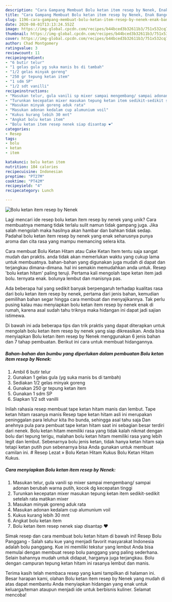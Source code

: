 ```yaml
---
description: "Cara Gampang Membuat Bolu ketan item resep by Nenek, Enak Banget"
title: "Cara Gampang Membuat Bolu ketan item resep by Nenek, Enak Banget"
slug: 1196-cara-gampang-membuat-bolu-ketan-item-resep-by-nenek-enak-banget
date: 2020-08-01T13:13:24.552Z
image: https://img-global.cpcdn.com/recipes/b44bced3b32611b3/751x532cq70/bolu-ketan-item-resep-by-nenek-foto-resep-utama.jpg
thumbnail: https://img-global.cpcdn.com/recipes/b44bced3b32611b3/751x532cq70/bolu-ketan-item-resep-by-nenek-foto-resep-utama.jpg
cover: https://img-global.cpcdn.com/recipes/b44bced3b32611b3/751x532cq70/bolu-ketan-item-resep-by-nenek-foto-resep-utama.jpg
author: Chad Montgomery
ratingvalue: 3
reviewcount: 11
recipeingredient:
- "6 butir telur"
- "1 gelas gula yg suka manis bs di tambah"
- "1/2 gelas minyak goreng"
- "250 gr tepung ketan item"
- "1 sdm SP"
- "1/2 sdt vanilli"
recipeinstructions:
- "Masukan telur, gula vanili sp mixer sampai mengembang/ sampai adonan berubah warna putih, kocok dg kecepatan tinggi"
- "Turunkan kecepatan mixer masukan tepung ketan item sedikit-sedikit setelah rata matikan mixer"
- "Masukan minyak goreng aduk rata"
- "Masukan adonan kedalam cup alumunium voil"
- "Kukus kurang lebih 30 mnt"
- "Angkat bolu ketan item"
- "Bolu ketan item resep nenek siap disantap ❤"
categories:
- Resep
tags:
- bolu
- ketan
- item

katakunci: bolu ketan item 
nutrition: 184 calories
recipecuisine: Indonesian
preptime: "PT27M"
cooktime: "PT42M"
recipeyield: "4"
recipecategory: Lunch

---
```



![Bolu ketan item resep by Nenek](https://img-global.cpcdn.com/recipes/b44bced3b32611b3/751x532cq70/bolu-ketan-item-resep-by-nenek-foto-resep-utama.jpg)

Lagi mencari ide resep bolu ketan item resep by nenek yang unik? Cara membuatnya memang tidak terlalu sulit namun tidak gampang juga. Jika salah mengolah maka hasilnya akan hambar dan bahkan tidak sedap. Padahal bolu ketan item resep by nenek yang enak seharusnya punya aroma dan cita rasa yang mampu memancing selera kita.

Cara membuat Bolu Ketan Hitam atau Cake Ketan Item tentu saja sangat mudah dan praktis. anda tidak akan memerlukan waktu yang cukup lama untuk membuatnya. bahan-bahan yang digunakan juga mudah di dapat dan terjangkau dimana-dimana. hal ini semakin memudahkan anda untuk. Resep &#39;bolu ketan hitam&#39; paling teruji. Pertama kali mengolah tape ketan item jadi bolu. ternyata enak. bolunya lembut dan manisnya pas.

Ada beberapa hal yang sedikit banyak berpengaruh terhadap kualitas rasa dari bolu ketan item resep by nenek, pertama dari jenis bahan, kemudian pemilihan bahan segar hingga cara membuat dan menyajikannya. Tak perlu pusing kalau mau menyiapkan bolu ketan item resep by nenek enak di rumah, karena asal sudah tahu triknya maka hidangan ini dapat jadi sajian istimewa.


Di bawah ini ada beberapa tips dan trik praktis yang dapat diterapkan untuk mengolah bolu ketan item resep by nenek yang siap dikreasikan. Anda bisa menyiapkan Bolu ketan item resep by Nenek menggunakan 6 jenis bahan dan 7 tahap pembuatan. Berikut ini cara untuk membuat hidangannya.

<!--inarticleads1-->

##### Bahan-bahan dan bumbu yang diperlukan dalam pembuatan Bolu ketan item resep by Nenek:

1. Ambil 6 butir telur
1. Gunakan 1 gelas gula (yg suka manis bs di tambah)
1. Sediakan 1/2 gelas minyak goreng
1. Gunakan 250 gr tepung ketan item
1. Gunakan 1 sdm SP
1. Siapkan 1/2 sdt vanilli


Inilah rahasia resep membuat tape ketan hitam manis dan lembut. Tape ketan hitam rasanya manis Resep tape ketan hitam asli ini merupakan peninggalan para leluhur kita lho bunda, sehingga asal tahu saja Dan anehnya pula para pembuat tape ketan hitam saat ini sebagian besar terdiri dari nenek. Bolu ketan hitam memiliki rasa yang tidak kalah nikmat dengan bolu dari tepung terigu, malahan bolu ketan hitam memiliki rasa yang lebih legit dan lembut. Sebenarnya bolu jenis ketan, tidak hanya ketan hitam saja tetapi ketan putih pun sebenarnya bisa Anda gunakan untuk membuat camilan ini. # Resep Lezat » Bolu Ketan Hitam Kukus Bolu Ketan Hitam Kukus. 

<!--inarticleads2-->

##### Cara menyiapkan Bolu ketan item resep by Nenek:

1. Masukan telur, gula vanili sp mixer sampai mengembang/ sampai adonan berubah warna putih, kocok dg kecepatan tinggi
1. Turunkan kecepatan mixer masukan tepung ketan item sedikit-sedikit setelah rata matikan mixer
1. Masukan minyak goreng aduk rata
1. Masukan adonan kedalam cup alumunium voil
1. Kukus kurang lebih 30 mnt
1. Angkat bolu ketan item
1. Bolu ketan item resep nenek siap disantap ❤


Simak resep dan cara membuat bolu ketan hitam di bawah ini! Resep Bolu Panggang - Salah satu kue yang menjadi favorit masyarakat Indonesia adalah bolu panggang. Kue ini memiliki tekstur yang lembut Anda bisa memulai dengan membuat resep bolu panggang yang paling sederhana. Selain bahannya mudah untuk didapat, harganya juga terjangkau. Bolu dengan campuran tepung ketan hitam ini rasanya lembut dan manis. 

Terima kasih telah membaca resep yang kami tampilkan di halaman ini. Besar harapan kami, olahan Bolu ketan item resep by Nenek yang mudah di atas dapat membantu Anda menyiapkan hidangan yang enak untuk keluarga/teman ataupun menjadi ide untuk berbisnis kuliner. Selamat mencoba!
